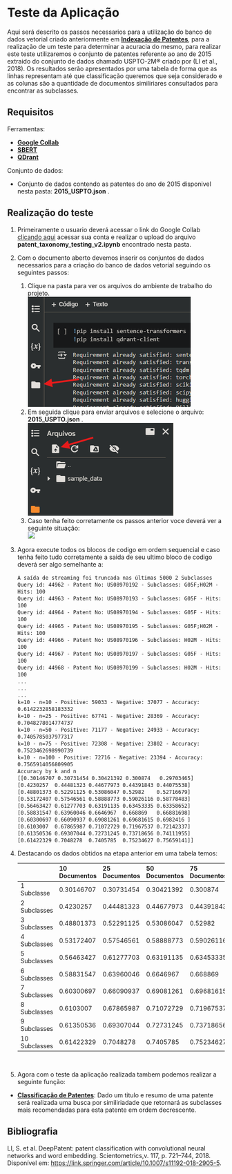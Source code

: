 # Teste da Aplicação

Aqui será descrito os passos necessarios para a utilização do banco de dados vetorial criado anteriormente em [**Indexação de Patentes**](https://github.com/alacides/multi-output-taxonomy-classifier/tree/main/indexing), para a realização de um teste para determinar a acuracia do mesmo, para realizar este teste utilizaremos o conjunto de patentes referente ao ano de 2015 extraido do conjunto de dados chamado USPTO-2M® criado por (LI et al., 2018). Os resultados serão apresentados por uma tabela de forma que as linhas representam até que classificação queremos que seja considerado e as colunas são a quantidade de documentos similiriares consultados para encontrar as subclasses.
## Requisitos
Ferramentas:
- [**Google Collab**](https://github.com/alacides/multi-output-taxonomy-classifier/tree/main/resources/Google%20Collab)
- [**SBERT**](https://github.com/alacides/multi-output-taxonomy-classifier/tree/main/resources/SBert)
- [**QDrant**](https://github.com/alacides/multi-output-taxonomy-classifier/tree/main/resources/QDrant)

Conjunto de dados:
- Conjunto de dados contendo as patentes do ano de 2015 disponivel nesta pasta: **2015_USPTO.json** .

## Realização do teste
1. Primeiramente o usuario deverá acessar o link do Google Collab [clicando aqui](https://colab.research.google.com) acessar sua conta e realizar o upload do arquivo **patent_taxonomy_testing_v2.ipynb** encontrado nesta pasta.

2. Com o documento aberto devemos inserir os conjuntos de dados necessarios para a criação do banco de dados vetorial seguindo os seguintes passos:<br>
    1. Clique na pasta para ver os arquivos do ambiente de trabalho do projeto.<br>![](https://github.com/alacides/multi-output-taxonomy-classifier/blob/main/resources/indexing/indexing1.png?raw=true)<br>
    2. Em seguida clique para enviar arquivos e selecione o arquivo: **2015_USPTO.json** .<br>![](https://github.com/alacides/multi-output-taxonomy-classifier/blob/main/resources/indexing/indexing2.png?raw=true)<br>
    3. Caso tenha feito corretamente os passos anterior voce deverá ver a seguinte situação:<br>![](https://github.com/alacides/multi-output-taxonomy-classifier/blob/main/resources/testing/indexing.png?raw=true)<br>
3. Agora execute todos os blocos de codigo em ordem sequencial e caso tenha feito tudo corretamente a saida de seu ultimo bloco de codigo deverá ser algo semelhante a:<br>
    ```
    A saída de streaming foi truncada nas últimas 5000 2 Subclasses
    Query id: 44962 - Patent No: US08970192 - Subclasses: G05F;H02M - Hits: 100
    Query id: 44963 - Patent No: US08970193 - Subclasses: G05F - Hits: 100
    Query id: 44964 - Patent No: US08970194 - Subclasses: G05F - Hits: 100
    Query id: 44965 - Patent No: US08970195 - Subclasses: G05F;H02M - Hits: 100
    Query id: 44966 - Patent No: US08970196 - Subclasses: H02M - Hits: 100
    Query id: 44967 - Patent No: US08970197 - Subclasses: G05F - Hits: 100
    Query id: 44968 - Patent No: US08970199 - Subclasses: H02M - Hits: 100
    ...
    ...
    ...
    k=10 - n=10 - Positive: 59033 - Negative: 37077 - Accuracy: 0.6142232858183332 
    k=10 - n=25 - Positive: 67741 - Negative: 28369 - Accuracy: 0.7048278014774737 
    k=10 - n=50 - Positive: 71177 - Negative: 24933 - Accuracy: 0.7405785037977317 
    k=10 - n=75 - Positive: 72308 - Negative: 23802 - Accuracy: 0.7523462698990739 
    k=10 - n=100 - Positive: 72716 - Negative: 23394 - Accuracy: 0.7565914056809905 
    Accuracy by k and n
    [[0.30146707 0.30731454 0.30421392 0.300874   0.29703465]
    [0.4230257  0.44481323 0.44677973 0.44391843 0.44075538]
    [0.48801373 0.52291125 0.53086047 0.52982    0.52716679]
    [0.53172407 0.57546561 0.58888773 0.59026116 0.58778483]
    [0.56463427 0.61277703 0.63191135 0.63453335 0.63358652]
    [0.58831547 0.63960046 0.6646967  0.668869   0.66881698]
    [0.60300697 0.66090937 0.69081261 0.69681615 0.6982416 ]
    [0.6103007  0.67865987 0.71072729 0.71967537 0.72142337]
    [0.61350536 0.69307044 0.72731245 0.73718656 0.74111955]
    [0.61422329 0.7048278  0.7405785  0.75234627 0.75659141]]
    ```

4. Destacando os dados obtidos na etapa anterior em uma tabela temos:<br>

    |       | 10 Documentos   | 25 Documentos   | 50 Documentos   | 75 Documentos   | 100 Documentos   |
    |-------|------------|------------|------------|------------|------------|
    | 1 Subclasse | 0.30146707 | 0.30731454 | 0.30421392 | 0.300874   | 0.29703465 |
    | 2 Subclasses | 0.4230257  | 0.44481323 | 0.44677973 | 0.44391843 | 0.44075538 |
    | 3 Subclasses | 0.48801373 | 0.52291125 | 0.53086047 | 0.52982    | 0.52716679 |
    | 4 Subclasses | 0.53172407 | 0.57546561 | 0.58888773 | 0.59026116 | 0.58778483 |
    | 5 Subclasses | 0.56463427 | 0.61277703 | 0.63191135 | 0.63453335 | 0.63358652 |
    | 6 Subclasses | 0.58831547 | 0.63960046 | 0.6646967  | 0.668869   | 0.66881698 |
    | 7 Subclasses | 0.60300697 | 0.66090937 | 0.69081261 | 0.69681615 | 0.6982416  |
    | 8 Subclasses | 0.6103007  | 0.67865987 | 0.71072729 | 0.71967537 | 0.72142337 |
    | 9 Subclasses | 0.61350536 | 0.69307044 | 0.72731245 | 0.73718656 | 0.74111955 |
    | 10 Subclasses| 0.61422329 | 0.7048278  | 0.7405785  | 0.75234627 | 0.75659141 |
<br>

5. Agora com o teste da aplicação realizada tambem podemos realizar a seguinte função:
- [**Classificação de Patentes**](https://github.com/alacides/multi-output-taxonomy-classifier/tree/main/search): Dado um titulo e resumo de uma patente será realizada uma busca por similiriadade que retornará as subclasses mais recomendadas para esta patente em ordem decrescente.

## Bibliografia
LI, S. et al. DeepPatent: patent classification with convolutional neural networks and word embedding. Scientometrics,v. 117, p. 721–744, 2018. Disponível em: <https://link.springer.com/article/10.1007/s11192-018-2905-5>.
